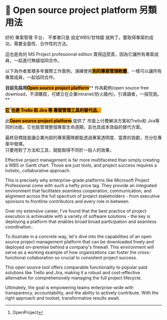 # 🏁 Open source project platform 另類用法

好的 專案管理 平台， 不單單只是 設定WBS/甘特圖 就夠了。要取得專案的成功，需要全面性、合作性的方法。

這也是為何 MS Project professional edition 賣得這麼貴，因為它讓所有專案成員，一起進行無縫協同合作。

以下為作者累積多年實際工作案例，演繹使用<mark style="background-color:orange;">**別的專案管理軟體**</mark>，一樣可以讓所有專案成員，一起協同合作。

**目前先採用**<mark style="background-color:orange;">**Open source project platform**</mark>** 作為範例(open source free download，不須購買，可建立在企業intranet/防火牆內)，引導讀者，一探究竟。**

[<mark style="background-color:orange;">**它**</mark>](#user-content-fn-1)[^1]<mark style="background-color:orange;">**也是 Trello 和 Jira 等 專案管理工具的替代品**</mark><mark style="background-color:orange;">。</mark>

此<mark style="background-color:orange;">**Open source project platform**</mark> 提供了 市面上付費解決方案如Trello和 Jira等同的功能，它也能管理整個專案生命週期，且也具成本效益的替代方案。

最終目標就是讓企業內部的專案團隊都能透過專案透明度、當責的貢獻，充分在專案中發揮。\
只要用對了方法和工具，就能取得不同於一般人的效果。

Effective project management is far more multifaceted than simply creating a WBS or Gantt chart. Those are just tools, and project success requires a holistic, collaborative approach.

This is precisely why enterprise-grade platforms like Microsoft Project Professional come with such a hefty price tag. They provide an integrated environment that facilitates seamless cooperation, communication, and alignment across the full spectrum of project stakeholders - from executive sponsors to frontline contributors and every role in between.

Over my extensive career, I've found that the best practice of project execution is achievable with a variety of software solutions - the key is deploying a platform that enables broad broad participation and seamless coordination..

To illustrate in a concrete way, let's dive into the capabilities of an open source project management platform that can be downloaded freely and deployed on-premise behind a company's firewall. This environment will serve as a working example of how organizations can foster the cross-functional collaboration so crucial to consistent project success.

This open source tool offers comparable functionality to popular paid solutions like Trello and Jira, making it a robust and cost-effective alternative for comprehensively managing the full project lifecycle.

Ultimately, the goal is empowering teams enterprise-wide with transparency, accountability, and the ability to actively contribute. With the right approach and toolset, transformative results await.



[^1]: OpenProject
